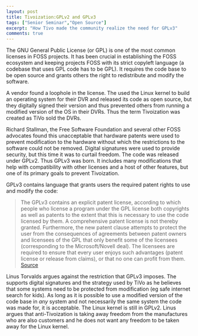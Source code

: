 ```yaml
---
layout: post
title: Tivoization:GPLv2 and GPLv3
tags: ["Senior Seminar","Open Source"]
excerpt: "How Tivo made the community realize the need for GPLv3"
comments: true
---
```


The GNU General Public License (or GPL) is one of the most common licenses in FOSS projects. It has been crucial in establishing the FOSS ecosystem and keeping projects FOSS with its strict copyleft language (a codebase that uses GPL code has to be GPL). It requires the code base to be open source and grants others the right to redistribute and modify the software.

A vendor found a loophole in the license. The used the Linux kernel to build an operating system for their DVR and released its code as open source, but they digitally signed their version and thus prevented others from running a modified version of the OS in their DVRs. Thus the term Tivoization was created as TiVo sold the DVRs.

Richard Stallman, the Free Software Foundation and several other FOSS advocates found this unacceptable that hardware patents were used to prevent modification to the hardware without which the restrictions to the software could not be removed. Digital signatures were used to provide security, but this time it was to curtail freedom. The code was released under GPLv2. Thus GPLv3 was born. It includes many modifications that help with compatibility with other licenses and a host of other features, but one of its primary goals to prevent Tivoization.

GPLv3 contains language that grants users the required patent rights to use and modify the code:

> The GPLv3 contains an explicit patent license, according to which people who license a program under the GPL license both copyrights as well as patents to the extent that this is necessary to use the code licensed by them.  A comprehensive patent license is not thereby granted.  Furthermore, the new patent clause attempts to protect the user from the consequences of agreements between patent owners and licensees of the GPL that only benefit some of the licensees (corresponding to the Microsoft/Novell deal).  The licensees are required to ensure that every user enjoys such advantages (patent license or release from claims), or that no one can profit from them.
> [Source](http://www.ifross.org/en/what-difference-between-gplv2-and-gplv3)

Linus Torvalds argues against the restriction that GPLv3 imposes. The supports digital signatures and the strategy used by TiVo as he believes that some systems need to be protected from modification (eg safe internet search for kids). As long as it is possible to use a modified version of the code base in _any_ system and not necessarily the same system the code was made for, it is acceptable. The Linux kernel is still in GPLv2. Linus argues that anti-Tivoization is taking away freedom from the manufactures who are also customers and he does not want any freedom to be taken away for the Linux kernel.
